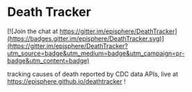 # Death Tracker

[![Join the chat at https://gitter.im/episphere/DeathTracker](https://badges.gitter.im/episphere/DeathTracker.svg)](https://gitter.im/episphere/DeathTracker?utm_source=badge&utm_medium=badge&utm_campaign=pr-badge&utm_content=badge)

tracking causes of death reported by CDC data APIs, live at https://episphere.github.io/deathtracker !
